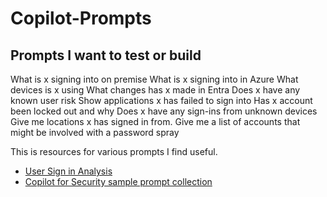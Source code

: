 # Copilot-Prompts

## Prompts I want to test or build
What is x signing into on premise
What is x signing into in Azure
What devices is x using
What changes has x made in Entra
Does x have any known user risk
Show applications x has failed to sign into
Has x account been locked out and why
Does x have any sign-ins from unknown devices
Give me locations x has signed in from.
Give me a list of accounts that might be involved with a password spray


This is resources for various prompts I find useful.

* [User Sign in Analysis](https://github.com/Azure/Copilot-For-Security/blob/main/Promptbook%20samples/User%20Sign%20in%20Analysis%20and%20Investigation%20Promptbook.md)
* [Copilot for Security sample prompt collection](https://github.com/Azure/Copilot-For-Security/tree/main/Sample%20Prompts)
